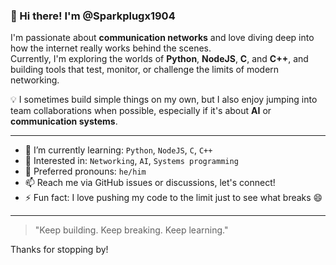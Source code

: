 ### 👋 Hi there! I'm @Sparkplugx1904

I'm passionate about **communication networks** and love diving deep into how the internet really works behind the scenes.  
Currently, I'm exploring the worlds of **Python**, **NodeJS**, **C**, and **C++**, and building tools that test, monitor, or challenge the limits of modern networking.

💡 I sometimes build simple things on my own, but I also enjoy jumping into team collaborations when possible, especially if it's about **AI** or **communication systems**.

---

- 🌱 I’m currently learning: `Python`, `NodeJS`, `C`, `C++`
- 👀 Interested in: `Networking`, `AI`, `Systems programming`
- 💬 Preferred pronouns: `he/him`
- 📫 Reach me via GitHub issues or discussions, let's connect!
- ⚡ Fun fact: I love pushing my code to the limit just to see what breaks 😄

---

> "Keep building. Keep breaking. Keep learning."

Thanks for stopping by!
